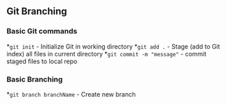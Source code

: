 ## Git Branching

### Basic Git commands

*`git init` - Initialize Git in working directory
*`git add .` - Stage (add to Git index) all files in current directory
*`git commit -m "message"` - commit staged files to local repo

### Basic Branching
*`git branch branchName` - Create new branch

